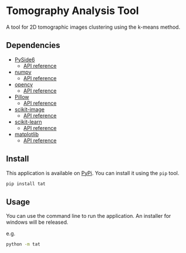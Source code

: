 # Tomography Analysis Tool

A tool for 2D tomographic images clustering using the k-means method.

## Dependencies

- [PySide6](https://pypi.org/project/PySide6/)
    - [API reference](https://doc.qt.io/qtforpython-6/modules.html)
- [numpy](https://pypi.org/project/numpy/)
    - [API reference](https://numpy.org/doc/stable/reference/index.html)
- [opencv](https://pypi.org/project/opencv-python/)
    - [API reference](https://docs.opencv.org/master/index.html)
- [Pillow](https://pypi.org/project/Pillow/)
    - [API reference](https://pillow.readthedocs.io/en/stable/reference/index.html)
- [scikit-image](https://pypi.org/project/scikit-image/)
    - [API reference](https://scikit-image.org/docs/stable/api/api.html)
- [scikit-learn](https://pypi.org/project/scikit-learn/)
    - [API reference](https://scikit-learn.org/stable/modules/classes.html)
- [matplotlib](https://pypi.org/project/matplotlib/)
    - [API reference](https://matplotlib.org/stable/api/index.html)

## Install

This application is available on [PyPi](https://pypi.org/project/tat/). You can install it using the `pip` tool.

```bash
pip install tat
```

## Usage

You can use the command line to run the application. An installer for windows will be released.

e.g.

```bash
python -m tat
```